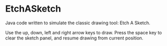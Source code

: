 EtchASketch
===========

Java code written to simulate the classic drawing tool: Etch A Sketch.

Use the up, down, left and right arrow keys to draw. Press the space key to clear the sketch panel, and resume drawing from current position.
